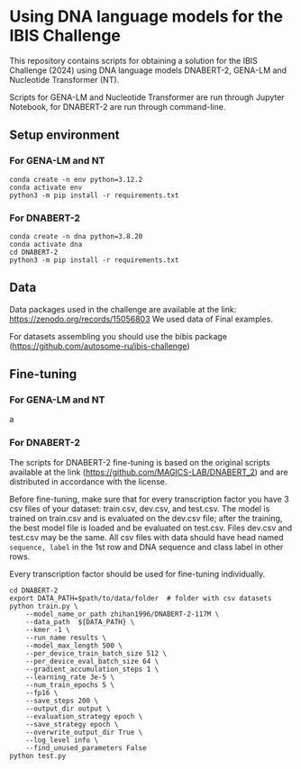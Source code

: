 # Using DNA language models for the IBIS Challenge
This repository contains scripts for obtaining a solution for the IBIS Challenge (2024) using DNA language models DNABERT-2, GENA-LM and Nucleotide Transformer (NT).

Scripts for GENA-LM and Nucleotide Transformer are run through Jupyter Notebook, for DNABERT-2 are run through command-line.
## Setup environment
### For GENA-LM and NT
```
conda create -n env python=3.12.2
conda activate env
python3 -m pip install -r requirements.txt
```
### For DNABERT-2
```
conda create -n dna python=3.8.20
conda activate dna
cd DNABERT-2
python3 -m pip install -r requirements.txt
```
## Data
Data packages used in the challenge are available at the link: https://zenodo.org/records/15056803 We used data of Final examples.

For datasets assembling you should use the bibis package (https://github.com/autosome-ru/ibis-challenge)
## Fine-tuning
### For GENA-LM and NT
a
### For DNABERT-2
The scripts for DNABERT-2 fine-tuning is based on the original scripts available at the link (https://github.com/MAGICS-LAB/DNABERT_2) and are distributed in accordance with the license.

Before fine-tuning, make sure that for every transcription factor you have 3 csv files of your dataset: train.csv, dev.csv, and test.csv. The model is trained on train.csv and is evaluated on the dev.csv file; after the training, the best model file is loaded and be evaluated on test.csv. Files dev.csv and test.csv may be the same. All csv files with data should have head named `sequence, label` in the 1st row and DNA sequence and class label in other rows.

Every transcription factor should be used for fine-tuning individually.
```
cd DNABERT-2
export DATA_PATH=$path/to/data/folder  # folder with csv datasets
python train.py \
    --model_name_or_path zhihan1996/DNABERT-2-117M \
    --data_path  ${DATA_PATH} \
    --kmer -1 \
    --run_name results \
    --model_max_length 500 \
    --per_device_train_batch_size 512 \
    --per_device_eval_batch_size 64 \
    --gradient_accumulation_steps 1 \
    --learning_rate 3e-5 \
    --num_train_epochs 5 \
    --fp16 \
    --save_steps 200 \
    --output_dir output \
    --evaluation_strategy epoch \
    --save_strategy epoch \
    --overwrite_output_dir True \
    --log_level info \
    --find_unused_parameters False
python test.py
```
